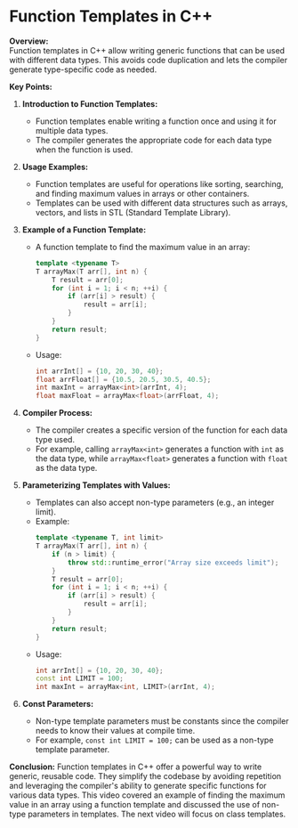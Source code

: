 # **Function Templates in C++**

**Overview:** <br>
Function templates in C++ allow writing generic functions that can be used with different data types. This avoids code duplication and lets the compiler generate type-specific code as needed.

**Key Points:**

1. **Introduction to Function Templates:**
   - Function templates enable writing a function once and using it for multiple data types.
   - The compiler generates the appropriate code for each data type when the function is used.

2. **Usage Examples:**
   - Function templates are useful for operations like sorting, searching, and finding maximum values in arrays or other containers.
   - Templates can be used with different data structures such as arrays, vectors, and lists in STL (Standard Template Library).

3. **Example of a Function Template:**
   - A function template to find the maximum value in an array:
     ```cpp
     template <typename T>
     T arrayMax(T arr[], int n) {
         T result = arr[0];
         for (int i = 1; i < n; ++i) {
             if (arr[i] > result) {
                 result = arr[i];
             }
         }
         return result;
     }
     ```
   - Usage:
     ```cpp
     int arrInt[] = {10, 20, 30, 40};
     float arrFloat[] = {10.5, 20.5, 30.5, 40.5};
     int maxInt = arrayMax<int>(arrInt, 4);
     float maxFloat = arrayMax<float>(arrFloat, 4);
     ```

4. **Compiler Process:**
   - The compiler creates a specific version of the function for each data type used.
   - For example, calling `arrayMax<int>` generates a function with `int` as the data type, while `arrayMax<float>` generates a function with `float` as the data type.

5. **Parameterizing Templates with Values:**
   - Templates can also accept non-type parameters (e.g., an integer limit).
   - Example:
     ```cpp
     template <typename T, int limit>
     T arrayMax(T arr[], int n) {
         if (n > limit) {
             throw std::runtime_error("Array size exceeds limit");
         }
         T result = arr[0];
         for (int i = 1; i < n; ++i) {
             if (arr[i] > result) {
                 result = arr[i];
             }
         }
         return result;
     }
     ```
   - Usage:
     ```cpp
     int arrInt[] = {10, 20, 30, 40};
     const int LIMIT = 100;
     int maxInt = arrayMax<int, LIMIT>(arrInt, 4);
     ```

6. **Const Parameters:**
   - Non-type template parameters must be constants since the compiler needs to know their values at compile time.
   - For example, `const int LIMIT = 100;` can be used as a non-type template parameter.

**Conclusion:**
Function templates in C++ offer a powerful way to write generic, reusable code. They simplify the codebase by avoiding repetition and leveraging the compiler's ability to generate specific functions for various data types. This video covered an example of finding the maximum value in an array using a function template and discussed the use of non-type parameters in templates. The next video will focus on class templates.
